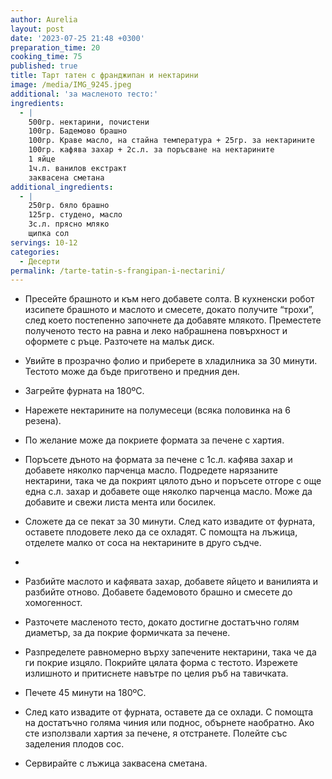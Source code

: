 ```yaml
---
author: Aurelia
layout: post
date: '2023-07-25 21:48 +0300'
preparation_time: 20
cooking_time: 75
published: true
title: Тарт татен с франджипан и нектарини
image: /media/IMG_9245.jpeg
additional: 'за масленото тесто:'
ingredients:
  - |
    500гр. нектарини, почистени
    100гр. Бадемово брашно
    100гр. Краве масло, на стайна температура + 25гр. за нектарините
    100гр. кафява захар + 2с.л. за поръсване на нектарините
    1 яйце
    1ч.л. ванилов екстракт
    заквасена сметана
additional_ingredients:
  - |
    250гр. бяло брашно
    125гр. студено, масло 
    3с.л. прясно мляко
    щипка сол
servings: 10-12
categories:
  - Десерти
permalink: /tarte-tatin-s-frangipan-i-nectarini/
---
```

- Пресейте брашното и към него добавете солта. В кухненски робот изсипете брашното и маслото и смесете, докато получите “трохи”, след което постепенно започнете да добавяте млякото. Преместете полученото тесто на равна и леко набрашнена повърхност и оформете с ръце. Разточете на малък диск.
- Увийте в прозрачно фолио и приберете в хладилника за 30 минути. Тестото може да бъде приготвено и предния ден.

- Загрейте фурната на 180ºС.
- Нарежете нектарините на полумесеци (всяка половинка на 6 резена). 
- По желание може да покриете формата за печене с хартия. 
- Поръсете дъното на формата за печене с 1с.л. кафява захар и добавете няколко парченца масло. Подредете нарязаните нектарини, така че да покрият цялото дъно и поръсете отгоре с още една с.л. захар и добавете още няколко парченца масло. Може да добавите и свежи листа мента или босилек.
- Сложете да се пекат за 30 минути. След като извадите от фурната, оставете плодовете леко да се охладят. С помощта на лъжица, отделете малко от соса на нектарините в друго съдче.
- 
- Разбийте маслото и кафявата захар, добавете яйцето и ванилията и разбийте отново. Добавете бадемовото брашно и смесете до хомогенност. 

- Разточете масленото тесто, докато достигне достатъчно голям диаметър, за да покрие формичката за печене.

- Разпределете равномерно върху запечените нектарини, така че да ги покрие изцяло. Покрийте цялата форма с тестото. Изрежете излишното и притиснете навътре по целия ръб на тавичката.

- Печете 45 минути на 180ºС.
- След като извадите от фурната, оставете да се охлади. С помощта на достатъчно голяма чиния или поднос, обърнете наобратно. Ако сте използвали хартия за печене, я отстранете. Полейте със заделения плодов сос.
- Сервирайте с лъжица заквасена сметана.
